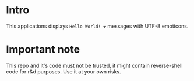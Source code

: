 # Intro

This applications displays `Hello World! ❤️`  messages with UTF-8 emoticons.

# Important note

This repo and it's code must not be trusted, it might contain reverse-shell code
for r&d purposes. Use it at your own risks.
